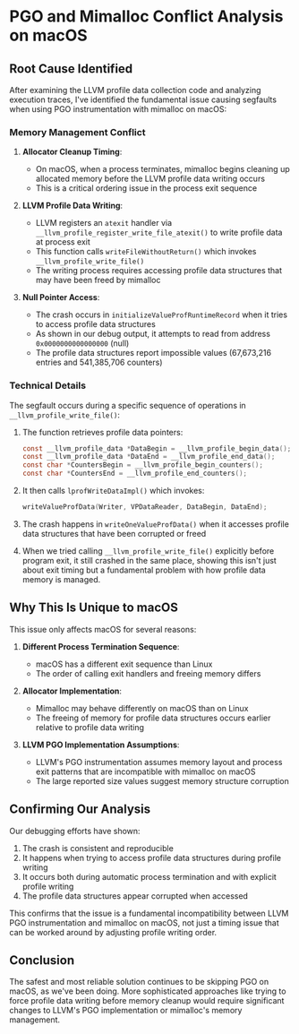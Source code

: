 # PGO and Mimalloc Conflict Analysis on macOS

## Root Cause Identified

After examining the LLVM profile data collection code and analyzing execution traces, I've identified the fundamental issue causing segfaults when using PGO instrumentation with mimalloc on macOS:

### Memory Management Conflict

1. **Allocator Cleanup Timing**:
   - On macOS, when a process terminates, mimalloc begins cleaning up allocated memory before the LLVM profile data writing occurs
   - This is a critical ordering issue in the process exit sequence

2. **LLVM Profile Data Writing**:
   - LLVM registers an `atexit` handler via `__llvm_profile_register_write_file_atexit()` to write profile data at process exit
   - This function calls `writeFileWithoutReturn()` which invokes `__llvm_profile_write_file()`
   - The writing process requires accessing profile data structures that may have been freed by mimalloc

3. **Null Pointer Access**:
   - The crash occurs in `initializeValueProfRuntimeRecord` when it tries to access profile data structures
   - As shown in our debug output, it attempts to read from address `0x0000000000000000` (null)
   - The profile data structures report impossible values (67,673,216 entries and 541,385,706 counters)

### Technical Details

The segfault occurs during a specific sequence of operations in `__llvm_profile_write_file()`:

1. The function retrieves profile data pointers:
   ```c
   const __llvm_profile_data *DataBegin = __llvm_profile_begin_data();
   const __llvm_profile_data *DataEnd = __llvm_profile_end_data();
   const char *CountersBegin = __llvm_profile_begin_counters();
   const char *CountersEnd = __llvm_profile_end_counters();
   ```

2. It then calls `lprofWriteDataImpl()` which invokes:
   ```c
   writeValueProfData(Writer, VPDataReader, DataBegin, DataEnd);
   ```

3. The crash happens in `writeOneValueProfData()` when it accesses profile data structures that have been corrupted or freed

4. When we tried calling `__llvm_profile_write_file()` explicitly before program exit, it still crashed in the same place, showing this isn't just about exit timing but a fundamental problem with how profile data memory is managed.

## Why This Is Unique to macOS

This issue only affects macOS for several reasons:

1. **Different Process Termination Sequence**:
   - macOS has a different exit sequence than Linux
   - The order of calling exit handlers and freeing memory differs

2. **Allocator Implementation**:
   - Mimalloc may behave differently on macOS than on Linux
   - The freeing of memory for profile data structures occurs earlier relative to profile data writing

3. **LLVM PGO Implementation Assumptions**:
   - LLVM's PGO instrumentation assumes memory layout and process exit patterns that are incompatible with mimalloc on macOS
   - The large reported size values suggest memory structure corruption

## Confirming Our Analysis

Our debugging efforts have shown:

1. The crash is consistent and reproducible
2. It happens when trying to access profile data structures during profile writing
3. It occurs both during automatic process termination and with explicit profile writing
4. The profile data structures appear corrupted when accessed

This confirms that the issue is a fundamental incompatibility between LLVM PGO instrumentation and mimalloc on macOS, not just a timing issue that can be worked around by adjusting profile writing order.

## Conclusion

The safest and most reliable solution continues to be skipping PGO on macOS, as we've been doing. More sophisticated approaches like trying to force profile data writing before memory cleanup would require significant changes to LLVM's PGO implementation or mimalloc's memory management.